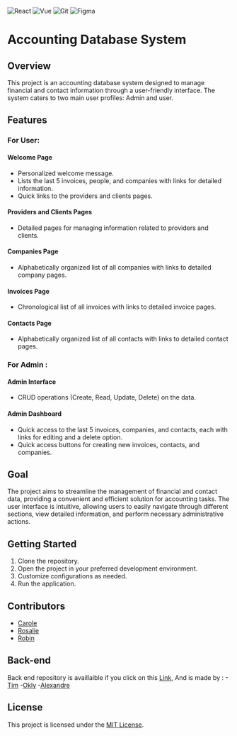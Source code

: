 ![React](https://img.shields.io/badge/React_Native-20232A?style=for-the-badge&logo=react&logoColor=61DAFB)
![Vue](https://img.shields.io/badge/Vite-B73BFE?style=for-the-badge&logo=vite&logoColor=FFD62E)
![Git](https://img.shields.io/badge/GIT-E44C30?style=for-the-badge&logo=git&logoColor=white)
![Figma](https://img.shields.io/badge/Figma-F24E1E?style=for-the-badge&logo=figma&logoColor=white)







# Accounting Database System

## Overview

This project is an accounting database system designed to manage financial and contact information through a user-friendly interface. The system caters to two main user profiles: Admin and user. 

## Features

### For User:

#### Welcome Page
- Personalized welcome message.
- Lists the last 5 invoices, people, and companies with links for detailed information.
- Quick links to the providers and clients pages.

#### Providers and Clients Pages
- Detailed pages for managing information related to providers and clients.

#### Companies Page
- Alphabetically organized list of all companies with links to detailed company pages.

#### Invoices Page
- Chronological list of all invoices with links to detailed invoice pages.

#### Contacts Page
- Alphabetically organized list of all contacts with links to detailed contact pages.

### For Admin :

#### Admin Interface
- CRUD operations (Create, Read, Update, Delete) on the data.

#### Admin Dashboard
- Quick access to the last 5 invoices, companies, and contacts, each with links for editing and a delete option.
- Quick access buttons for creating new invoices, contacts, and companies.

## Goal

The project aims to streamline the management of financial and contact data, providing a convenient and efficient solution for accounting tasks. The user interface is intuitive, allowing users to easily navigate through different sections, view detailed information, and perform necessary administrative actions.

## Getting Started

1. Clone the repository.
2. Open the project in your preferred development environment.
3. Customize configurations as needed.
4. Run the application.

## Contributors

- [Carole](https://github.com/Carole-GRD)
- [Rosalie](https://github.com/RosaBld)
- [Robin](https://github.com/robpiot)


## Back-end

Back end repository is availlaible if you click on this [Link](https://github.com/AlexandreVDW/Cogip_Project_back),
And is made by : 
-[Tim](https://github.com/TimDesmet00)
-[Okly](Okly2023)
-[Alexandre](https://github.com/AlexandreVDW)
## License

This project is licensed under the [MIT License](LICENSE).
